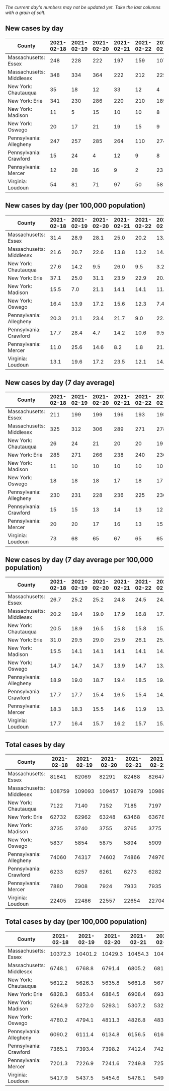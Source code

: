 _The current day's numbers may not be updated yet. Take the last columns with a grain of salt._
## New cases by day

| County | 2021-02-18 | 2021-02-19 | 2021-02-20 | 2021-02-21 | 2021-02-22 | 2021-02-23 | 2021-02-24 |
| --- | --- | --- | --- | --- | --- | --- | --- |
| Massachusetts: Essex | 248 | 228 | 222 | 197 | 159 | 107 | 263 |
| Massachusetts: Middlesex | 348 | 334 | 364 | 222 | 212 | 225 | 372 |
| New York: Chautauqua | 35 | 18 | 12 | 33 | 12 | 4 | 12 |
| New York: Erie | 341 | 230 | 286 | 220 | 210 | 185 | 203 |
| New York: Madison | 11 | 5 | 15 | 10 | 10 | 8 | 9 |
| New York: Oswego | 20 | 17 | 21 | 19 | 15 | 9 | 17 |
| Pennsylvania: Allegheny | 247 | 257 | 285 | 264 | 110 | 274 | 250 |
| Pennsylvania: Crawford | 15 | 24 | 4 | 12 | 9 | 8 | 17 |
| Pennsylvania: Mercer | 12 | 28 | 16 | 9 | 2 | 23 | 15 |
| Virginia: Loudoun | 54 | 81 | 71 | 97 | 50 | 58 | 54 |

## New cases by day (per 100,000 population)

| County | 2021-02-18 | 2021-02-19 | 2021-02-20 | 2021-02-21 | 2021-02-22 | 2021-02-23 | 2021-02-24 |
| --- | --- | --- | --- | --- | --- | --- | --- |
| Massachusetts: Essex | 31.4 | 28.9 | 28.1 | 25.0 | 20.2 | 13.6 | 33.3 |
| Massachusetts: Middlesex | 21.6 | 20.7 | 22.6 | 13.8 | 13.2 | 14.0 | 23.1 |
| New York: Chautauqua | 27.6 | 14.2 | 9.5 | 26.0 | 9.5 | 3.2 | 9.5 |
| New York: Erie | 37.1 | 25.0 | 31.1 | 23.9 | 22.9 | 20.1 | 22.1 |
| New York: Madison | 15.5 | 7.0 | 21.1 | 14.1 | 14.1 | 11.3 | 12.7 |
| New York: Oswego | 16.4 | 13.9 | 17.2 | 15.6 | 12.3 | 7.4 | 13.9 |
| Pennsylvania: Allegheny | 20.3 | 21.1 | 23.4 | 21.7 | 9.0 | 22.5 | 20.6 |
| Pennsylvania: Crawford | 17.7 | 28.4 | 4.7 | 14.2 | 10.6 | 9.5 | 20.1 |
| Pennsylvania: Mercer | 11.0 | 25.6 | 14.6 | 8.2 | 1.8 | 21.0 | 13.7 |
| Virginia: Loudoun | 13.1 | 19.6 | 17.2 | 23.5 | 12.1 | 14.0 | 13.1 |

## New cases by day (7 day average)

| County | 2021-02-18 | 2021-02-19 | 2021-02-20 | 2021-02-21 | 2021-02-22 | 2021-02-23 | 2021-02-24 |
| --- | --- | --- | --- | --- | --- | --- | --- |
| Massachusetts: Essex | 211 | 199 | 199 | 196 | 193 | 195 | 203 |
| Massachusetts: Middlesex | 325 | 312 | 306 | 289 | 271 | 278 | 297 |
| New York: Chautauqua | 26 | 24 | 21 | 20 | 20 | 19 | 18 |
| New York: Erie | 285 | 271 | 266 | 238 | 240 | 236 | 239 |
| New York: Madison | 11 | 10 | 10 | 10 | 10 | 10 | 10 |
| New York: Oswego | 18 | 18 | 18 | 17 | 18 | 17 | 17 |
| Pennsylvania: Allegheny | 230 | 231 | 228 | 236 | 225 | 236 | 241 |
| Pennsylvania: Crawford | 15 | 15 | 13 | 14 | 13 | 12 | 13 |
| Pennsylvania: Mercer | 20 | 20 | 17 | 16 | 13 | 15 | 15 |
| Virginia: Loudoun | 73 | 68 | 65 | 67 | 65 | 65 | 66 |

## New cases by day (7 day average per 100,000 population)

| County | 2021-02-18 | 2021-02-19 | 2021-02-20 | 2021-02-21 | 2021-02-22 | 2021-02-23 | 2021-02-24 |
| --- | --- | --- | --- | --- | --- | --- | --- |
| Massachusetts: Essex | 26.7 | 25.2 | 25.2 | 24.8 | 24.5 | 24.7 | 25.7 |
| Massachusetts: Middlesex | 20.2 | 19.4 | 19.0 | 17.9 | 16.8 | 17.2 | 18.4 |
| New York: Chautauqua | 20.5 | 18.9 | 16.5 | 15.8 | 15.8 | 15.0 | 14.2 |
| New York: Erie | 31.0 | 29.5 | 29.0 | 25.9 | 26.1 | 25.7 | 26.0 |
| New York: Madison | 15.5 | 14.1 | 14.1 | 14.1 | 14.1 | 14.1 | 14.1 |
| New York: Oswego | 14.7 | 14.7 | 14.7 | 13.9 | 14.7 | 13.9 | 13.9 |
| Pennsylvania: Allegheny | 18.9 | 19.0 | 18.7 | 19.4 | 18.5 | 19.4 | 19.8 |
| Pennsylvania: Crawford | 17.7 | 17.7 | 15.4 | 16.5 | 15.4 | 14.2 | 15.4 |
| Pennsylvania: Mercer | 18.3 | 18.3 | 15.5 | 14.6 | 11.9 | 13.7 | 13.7 |
| Virginia: Loudoun | 17.7 | 16.4 | 15.7 | 16.2 | 15.7 | 15.7 | 16.0 |

## Total cases by day

| County | 2021-02-18 | 2021-02-19 | 2021-02-20 | 2021-02-21 | 2021-02-22 | 2021-02-23 | 2021-02-24 |
| --- | --- | --- | --- | --- | --- | --- | --- |
| Massachusetts: Essex | 81841 | 82069 | 82291 | 82488 | 82647 | 82754 | 83017 |
| Massachusetts: Middlesex | 108759 | 109093 | 109457 | 109679 | 109891 | 110116 | 110488 |
| New York: Chautauqua | 7122 | 7140 | 7152 | 7185 | 7197 | 7201 | 7213 |
| New York: Erie | 62732 | 62962 | 63248 | 63468 | 63678 | 63863 | 64066 |
| New York: Madison | 3735 | 3740 | 3755 | 3765 | 3775 | 3783 | 3792 |
| New York: Oswego | 5837 | 5854 | 5875 | 5894 | 5909 | 5918 | 5935 |
| Pennsylvania: Allegheny | 74060 | 74317 | 74602 | 74866 | 74976 | 75250 | 75500 |
| Pennsylvania: Crawford | 6233 | 6257 | 6261 | 6273 | 6282 | 6290 | 6307 |
| Pennsylvania: Mercer | 7880 | 7908 | 7924 | 7933 | 7935 | 7958 | 7973 |
| Virginia: Loudoun | 22405 | 22486 | 22557 | 22654 | 22704 | 22762 | 22816 |

## Total cases by day (per 100,000 population)

| County | 2021-02-18 | 2021-02-19 | 2021-02-20 | 2021-02-21 | 2021-02-22 | 2021-02-23 | 2021-02-24 |
| --- | --- | --- | --- | --- | --- | --- | --- |
| Massachusetts: Essex | 10372.3 | 10401.2 | 10429.3 | 10454.3 | 10474.5 | 10488.0 | 10521.3 |
| Massachusetts: Middlesex | 6748.1 | 6768.8 | 6791.4 | 6805.2 | 6818.3 | 6832.3 | 6855.4 |
| New York: Chautauqua | 5612.2 | 5626.3 | 5635.8 | 5661.8 | 5671.3 | 5674.4 | 5683.9 |
| New York: Erie | 6828.3 | 6853.4 | 6884.5 | 6908.4 | 6931.3 | 6951.4 | 6973.5 |
| New York: Madison | 5264.9 | 5272.0 | 5293.1 | 5307.2 | 5321.3 | 5332.6 | 5345.3 |
| New York: Oswego | 4780.2 | 4794.1 | 4811.3 | 4826.8 | 4839.1 | 4846.5 | 4860.4 |
| Pennsylvania: Allegheny | 6090.2 | 6111.4 | 6134.8 | 6156.5 | 6165.6 | 6188.1 | 6208.7 |
| Pennsylvania: Crawford | 7365.1 | 7393.4 | 7398.2 | 7412.4 | 7423.0 | 7432.4 | 7452.5 |
| Pennsylvania: Mercer | 7201.3 | 7226.9 | 7241.6 | 7249.8 | 7251.6 | 7272.6 | 7286.3 |
| Virginia: Loudoun | 5417.9 | 5437.5 | 5454.6 | 5478.1 | 5490.2 | 5504.2 | 5517.3 |
